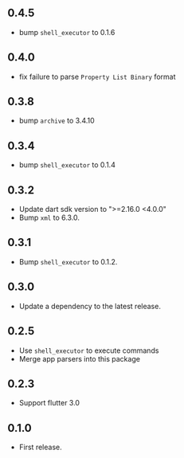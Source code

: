 ## 0.4.5

* bump `shell_executor` to 0.1.6

## 0.4.0

* fix failure to parse `Property List Binary` format

## 0.3.8

* bump `archive` to 3.4.10

## 0.3.4

* bump `shell_executor` to 0.1.4

## 0.3.2

* Update dart sdk version to ">=2.16.0 <4.0.0"
* Bump `xml` to 6.3.0.

## 0.3.1

* Bump `shell_executor` to 0.1.2.

## 0.3.0

* Update a dependency to the latest release.

## 0.2.5

* Use `shell_executor` to execute commands
* Merge app parsers into this package

## 0.2.3

* Support flutter 3.0

## 0.1.0

* First release.

